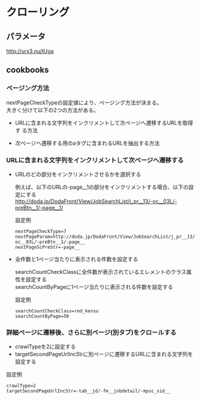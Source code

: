 # クローリング

## パラメータ

http://urx3.nu/tUga

## cookbooks

### ページング方法

nextPageCheckTypeの設定値により、ページング方法が決まる。  
大きく分けて以下の2つの方法がある。

* URLに含まれる文字列をインクリメントして次ページへ遷移するURLを取得す
  る方法

* 次ページヘ遷移する用のaタグに含まれるURLを抽出する方法

### URLに含まれる文字列をインクリメントして次ページへ遷移する

* URLのどの部分をインクリメントさせるかを選択する

  例えば、以下のURLの-page__1の部分をインクリメントする場合、以下の設定にする  
  http://doda.jp/DodaFront/View/JobSearchList/j_pr__13/-oc__03L/-preBtn__1/-page__1/
  
  設定例
  
  ```
  nextPageCheckType=7
  nextPageParam=http://doda.jp/DodaFront/View/JobSearchList/j_pr__13/-oc__03L/-preBtn__1/-page__
  nextPageScPreStr=-page__
  ```

* 全件数と1ページ当たりに表示される件数を設定する

  searchCountCheckClassに全件数が表示されているエレメントのクラス属性を設定する  
  searchCountByPageに1ページ当たりに表示される件数を設定する
  
  設定例                  
  
  ```
  searchCountCheckClass=red_kensu
  searchCountByPage=50
  ```
  
### 詳細ページに遷移後、さらに別ページ(別タブ)をクロールする

* crawlTypeを2に設定する
* targetSecondPageUrlIncStrに別ページに遷移するURLに含まれる文字列を設定する

設定例

```
crawlType=2
targetSecondPageUrlIncStr=-tab__jd/-fm__jobdetail/-mpsc_sid__
```
